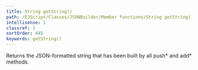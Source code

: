 ```yaml
---
title: String getString()
path: /EJScript/Classes/JSONBuilder/Member functions/String getString()
intellisense: 1
classref: 1
sortOrder: 445
keywords: getString()
---
```


Returns the JSON-formatted string that has been built by all push* and add* methods.


